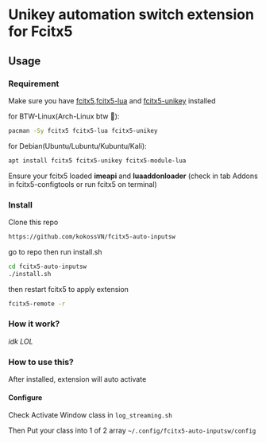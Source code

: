 # Unikey automation switch extension for Fcitx5

## Usage

### Requirement
Make sure you have [fcitx5](https://github.com/fcitx/fcitx5),[fcitx5-lua](https://github.com/fcitx/fcitx5-lua) and [fcitx5-unikey](https://github.com/fcitx/fcitx5-unikey) installed

for BTW-Linux(Arch-Linux btw :penguin:):
```sh 
pacman -Sy fcitx5 fcitx5-lua fcitx5-unikey
```

for Debian(Ubuntu/Lubuntu/Kubuntu/Kali):
```sh 
apt install fcitx5 fcitx5-unikey fcitx5-module-lua
```
Ensure your fcitx5 loaded  **imeapi** and **luaaddonloader** (check in tab Addons in fcitx5-configtools or run fcitx5 on terminal)

### Install
Clone this repo
```sh
https://github.com/kokossVN/fcitx5-auto-inputsw
```
go to repo then run install.sh
```sh
cd fcitx5-auto-inputsw
./install.sh
```
then restart fcitx5 to apply extension
```sh 
fcitx5-remote -r
```
### How it work?
*idk LOL*

### How to use this?
After installed, extension will auto activate 

#### Configure
Check Activate Window class in `log_streaming.sh`

Then Put your class into 1 of 2 array `~/.config/fcitx5-auto-inputsw/config`

